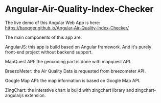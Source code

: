 # Angular-Air-Quality-Index-Checker

The live demo of this Angular Web App is here: https://baoqger.github.io/Angular-Air-Quality-Index-Checker/

The main components of this app are:

AngularJS: this app is build based on Angular framework. And it's purely front-end project without backend support.

MapQuest API: the geocoding part is done with mapquest API.

BreezoMeter: the Air Quality Data is requested from breezometer API.

Google Map API: the map information is based on Google Map API.

ZingChart: the interative chart is build with zingchart library and zingchart-angularjs extension.